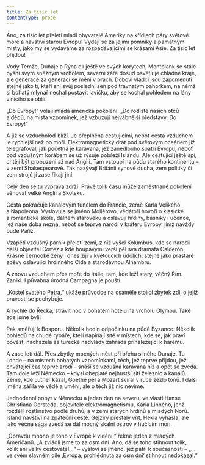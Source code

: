 ```yaml
---
title: Za tisíc let
contentType: prose
---
```


  

Ano, za tisíc let přeletí mladí obyvatelé Ameriky na křídlech páry světové moře a navštíví starou Evropu! Vydají se za jejími pomníky a památnými místy, jako my se vydáváme za rozpadávajícími se krásami Asie. Za tisíc let přijdou!

Vody Temže, Dunaje a Rýna dlí ještě ve svých korytech, Montblank se stále pyšní svým sněžným vrcholem, severní záře dosud osvětluje chladné kraje, ale generace za generací se mění v prach. Doboví vládci jsou zapomenuti stejně jako ti, kteří sní svůj poslední sen pod travnatým pahorkem, na němž si bohatý mlynář nechal postavit lavičku, aby se kochal pohledem na lány vlnícího se obilí.

„Do Evropy!“ volají mladá americká pokolení. „Do rodiště našich otců a dědů, na místa vzpomínek, jež vzbuzují nejvábnější představy. Do Evropy!“

A již se vzducholoď blíží. Je přeplněna cestujícími, neboť cesta vzduchem je rychlejší než po moři. Elektromagnetický drát pod světovým oceánem již telegrafoval, jak početná je karavana, jež zanedlouho spatří Evropu, neboť pod vzdušným korábem se už rýsuje pobřeží Islandu. Ale cestující ještě spí, chtějí být probuzeni až nad Anglií. Tam vstoupí na půdu starého kontinentu – v zemi Shakespearově. Tak nazývají Británii synové ducha, zem politiky či zem strojů jí zase říkají jiní.

Celý den se tu výprava zdrží. Právě tolik času může zaměstnané pokolení věnovat velké Anglii a Skotsku.

Cesta pokračuje kanálovým tunelem do Francie, země Karla Velikého a Napoleona. Vyslovuje se jméno Molièrovo, vědátoři hovoří o klasické a romantické škole, dálném starověku a oslavují hrdiny, básníky i učence, jež naše doba nezná, neboť se teprve narodí v kráteru Evropy, jímž navždy bude Paříž.

Vzápětí vzdušný parník přeletí zemi, z níž vyšel Kolumbus, kde se narodil další objevitel Cortez a kde houpavými verši pěl svá dramata Calderón. Krásné černooké ženy i dnes žijí v kvetoucích údolích, stejně jako prastaré zpěvy oslavující hrdinného Cida a starodávnou Alhambru.

A znovu vzduchem přes moře do Itálie, tam, kde leží starý, věčný Řím. Zanikl. I půvabná úrodná Campagna je pouští.

„Kostel svatého Petra,“ ukáže průvodce na osaměle stojící zbytek zdi, o jejíž pravosti se pochybuje.

A rychle do Řecka, strávit noc v bohatém hotelu na vrcholu Olympu. Také zde jsme byli!

Pak směřují k Bosporu. Několik hodin odpočinku na půdě Byzance. Několik pohledů na chudé rybáře, kteří napínají sítě v místech, kde se, jak praví pověst, nacházela za turecké nadvlády zahrada přináležející k harému.

A zase letí dál. Přes zbytky mocných měst při břehu silného Dunaje. Tu i onde – na místech bohatých vzpomínkami, těch, jež teprve přijdou, jež chvátající čas teprve zrodí – snáší se vzdušná karavana níž a opět se zvedá. Tam dole leží Německo – kdysi obepjaté nejhustší sítí železnic a kanálů. Země, kde Luther kázal, Goethe pěl a Mozart svíral v ruce žezlo tónů. I další jména zářila ve vědě a umění, ale o těch již nic nevíme.

Jednodenní pobyt v Německu a jeden den na severu, ve vlasti Hanse Christiana Oersteda, objevitele elektromagnetismu, Karla Linného, jenž rozdělil rostlinstvo podle druhů, a v zemi starých hrdinů a mladých Norů. Island navštíví na zpáteční cestě. Gejzíry přestaly vřít, Hekla vyhasla, ale jako věčná sága zvedá se dál mocný skalní ostrov v hučícím moři.

„Opravdu mnoho je toho v Evropě k vidění!“ řekne jeden z mladých Američanů. „A zvládli jsme to za osm dní. Ano, dá se toho stihnout tolik, kolik ani velký cestovatel…“ – vysloví se jméno, jež patří k současnosti – „… ve svém slavném díle ‚Evropa, prohlédnuta za osm dní‘ stihnout nedokázal.“
